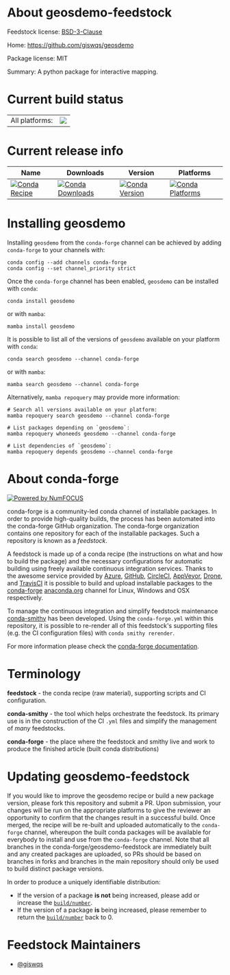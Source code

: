 About geosdemo-feedstock
========================

Feedstock license: [BSD-3-Clause](https://github.com/conda-forge/geosdemo-feedstock/blob/main/LICENSE.txt)

Home: https://github.com/giswqs/geosdemo

Package license: MIT

Summary: A python package for interactive mapping.

Current build status
====================


<table><tr><td>All platforms:</td>
    <td>
      <a href="https://dev.azure.com/conda-forge/feedstock-builds/_build/latest?definitionId=19268&branchName=main">
        <img src="https://dev.azure.com/conda-forge/feedstock-builds/_apis/build/status/geosdemo-feedstock?branchName=main">
      </a>
    </td>
  </tr>
</table>

Current release info
====================

| Name | Downloads | Version | Platforms |
| --- | --- | --- | --- |
| [![Conda Recipe](https://img.shields.io/badge/recipe-geosdemo-green.svg)](https://anaconda.org/conda-forge/geosdemo) | [![Conda Downloads](https://img.shields.io/conda/dn/conda-forge/geosdemo.svg)](https://anaconda.org/conda-forge/geosdemo) | [![Conda Version](https://img.shields.io/conda/vn/conda-forge/geosdemo.svg)](https://anaconda.org/conda-forge/geosdemo) | [![Conda Platforms](https://img.shields.io/conda/pn/conda-forge/geosdemo.svg)](https://anaconda.org/conda-forge/geosdemo) |

Installing geosdemo
===================

Installing `geosdemo` from the `conda-forge` channel can be achieved by adding `conda-forge` to your channels with:

```
conda config --add channels conda-forge
conda config --set channel_priority strict
```

Once the `conda-forge` channel has been enabled, `geosdemo` can be installed with `conda`:

```
conda install geosdemo
```

or with `mamba`:

```
mamba install geosdemo
```

It is possible to list all of the versions of `geosdemo` available on your platform with `conda`:

```
conda search geosdemo --channel conda-forge
```

or with `mamba`:

```
mamba search geosdemo --channel conda-forge
```

Alternatively, `mamba repoquery` may provide more information:

```
# Search all versions available on your platform:
mamba repoquery search geosdemo --channel conda-forge

# List packages depending on `geosdemo`:
mamba repoquery whoneeds geosdemo --channel conda-forge

# List dependencies of `geosdemo`:
mamba repoquery depends geosdemo --channel conda-forge
```


About conda-forge
=================

[![Powered by
NumFOCUS](https://img.shields.io/badge/powered%20by-NumFOCUS-orange.svg?style=flat&colorA=E1523D&colorB=007D8A)](https://numfocus.org)

conda-forge is a community-led conda channel of installable packages.
In order to provide high-quality builds, the process has been automated into the
conda-forge GitHub organization. The conda-forge organization contains one repository
for each of the installable packages. Such a repository is known as a *feedstock*.

A feedstock is made up of a conda recipe (the instructions on what and how to build
the package) and the necessary configurations for automatic building using freely
available continuous integration services. Thanks to the awesome service provided by
[Azure](https://azure.microsoft.com/en-us/services/devops/), [GitHub](https://github.com/),
[CircleCI](https://circleci.com/), [AppVeyor](https://www.appveyor.com/),
[Drone](https://cloud.drone.io/welcome), and [TravisCI](https://travis-ci.com/)
it is possible to build and upload installable packages to the
[conda-forge](https://anaconda.org/conda-forge) [anaconda.org](https://anaconda.org/)
channel for Linux, Windows and OSX respectively.

To manage the continuous integration and simplify feedstock maintenance
[conda-smithy](https://github.com/conda-forge/conda-smithy) has been developed.
Using the ``conda-forge.yml`` within this repository, it is possible to re-render all of
this feedstock's supporting files (e.g. the CI configuration files) with ``conda smithy rerender``.

For more information please check the [conda-forge documentation](https://conda-forge.org/docs/).

Terminology
===========

**feedstock** - the conda recipe (raw material), supporting scripts and CI configuration.

**conda-smithy** - the tool which helps orchestrate the feedstock.
                   Its primary use is in the construction of the CI ``.yml`` files
                   and simplify the management of *many* feedstocks.

**conda-forge** - the place where the feedstock and smithy live and work to
                  produce the finished article (built conda distributions)


Updating geosdemo-feedstock
===========================

If you would like to improve the geosdemo recipe or build a new
package version, please fork this repository and submit a PR. Upon submission,
your changes will be run on the appropriate platforms to give the reviewer an
opportunity to confirm that the changes result in a successful build. Once
merged, the recipe will be re-built and uploaded automatically to the
`conda-forge` channel, whereupon the built conda packages will be available for
everybody to install and use from the `conda-forge` channel.
Note that all branches in the conda-forge/geosdemo-feedstock are
immediately built and any created packages are uploaded, so PRs should be based
on branches in forks and branches in the main repository should only be used to
build distinct package versions.

In order to produce a uniquely identifiable distribution:
 * If the version of a package **is not** being increased, please add or increase
   the [``build/number``](https://docs.conda.io/projects/conda-build/en/latest/resources/define-metadata.html#build-number-and-string).
 * If the version of a package **is** being increased, please remember to return
   the [``build/number``](https://docs.conda.io/projects/conda-build/en/latest/resources/define-metadata.html#build-number-and-string)
   back to 0.

Feedstock Maintainers
=====================

* [@giswqs](https://github.com/giswqs/)

